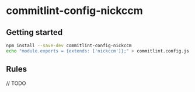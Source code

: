 # commitlint-config-nickccm

## Getting started

```sh
npm install --save-dev commitlint-config-nickccm
echo "module.exports = {extends: ['nickccm']};" > commitlint.config.js
```

## Rules

// TODO